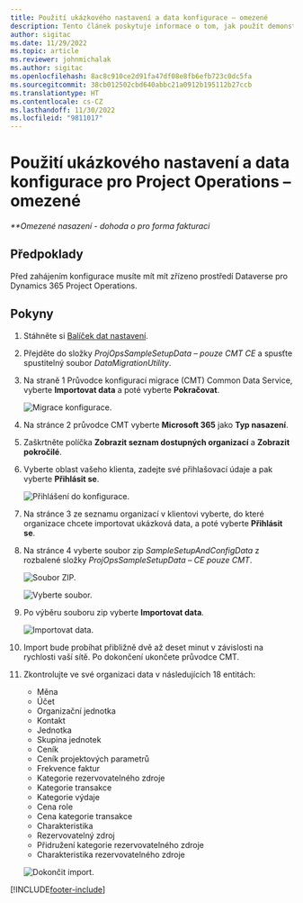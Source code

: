 ```yaml
---
title: Použití ukázkového nastavení a data konfigurace – omezené
description: Tento článek poskytuje informace o tom, jak použít demonstrační nastavení a konfigurační data v Project Operations.
author: sigitac
ms.date: 11/29/2022
ms.topic: article
ms.reviewer: johnmichalak
ms.author: sigitac
ms.openlocfilehash: 8ac8c910ce2d91fa47df08e8fb6efb723c0dc5fa
ms.sourcegitcommit: 38cb012502cbd640abbc21a0912b195112b27ccb
ms.translationtype: HT
ms.contentlocale: cs-CZ
ms.lasthandoff: 11/30/2022
ms.locfileid: "9811017"
---
```

# <a name="apply-demo-setup-and-configuration-data-for-project-operations---lite"></a>Použití ukázkového nastavení a data konfigurace pro Project Operations – omezené 

_**Omezené nasazení - dohoda o pro forma fakturaci_



## <a name="prerequisites"></a>Předpoklady

Před zahájením konfigurace musíte mít mít zřízeno prostředí Dataverse pro Dynamics 365 Project Operations.


## <a name="instructions"></a>Pokyny

1. Stáhněte si [Balíček dat nastavení](https://download.microsoft.com/download/3/4/1/341bf279-a64f-4baa-af31-ce624859b518/ProjOpsSampleSetupData-%20CE%20only.zip). 
1. Přejděte do složky *ProjOpsSampleSetupData – pouze CMT CE* a spusťte spustitelný soubor *DataMigrationUtility*.
1. Na straně 1 Průvodce konfigurací migrace (CMT) Common Data Service, vyberte **Importovat data** a poté vyberte **Pokračovat**.

    ![Migrace konfigurace.](./media/1ConfigurationMigration.png)

1. Na stránce 2 průvodce CMT vyberte **Microsoft 365** jako **Typ nasazení**.
1. Zaškrtněte políčka **Zobrazit seznam dostupných organizací** a **Zobrazit pokročilé**.
1. Vyberte oblast vašeho klienta, zadejte své přihlašovací údaje a pak vyberte **Přihlásit se**.

   ![Přihlášení do konfigurace.](./media/2ConfigurationSignin.png)

1. Na stránce 3 ze seznamu organizací v klientovi vyberte, do které organizace chcete importovat ukázková data, a poté vyberte **Přihlásit se**.
1. Na stránce 4 vyberte soubor zip *SampleSetupAndConfigData* z rozbalené složky *ProjOpsSampleSetupData – CE pouze CMT*.

   ![Soubor ZIP.](./media/3ZipFile.png)

   ![Vyberte soubor.](./media/4SelectAFile.png)

1. Po výběru souboru zip vyberte **Importovat data**.

   ![Importovat data.](./media/5ImportData.png)

1. Import bude probíhat přibližně dvě až deset minut v závislosti na rychlosti vaší sítě. Po dokončení ukončete průvodce CMT. 
1. Zkontrolujte ve své organizaci data v následujících 18 entitách:

    -   Měna
    -   Účet
    -   Organizační jednotka
    -   Kontakt
    -   Jednotka
    -   Skupina jednotek
    -   Ceník
    -   Ceník projektových parametrů 
    -   Frekvence faktur
    -   Kategorie rezervovatelného zdroje
    -   Kategorie transakce
    -   Kategorie výdaje
    -   Cena role
    -   Cena kategorie transakce
    -   Charakteristika
    -   Rezervovatelný zdroj
    -   Přidružení kategorie rezervovatelného zdroje
    -   Charakteristika rezervovatelného zdroje

    ![Dokončit import.](./media/6CompleteImport.png)


[!INCLUDE[footer-include](../includes/footer-banner.md)]
